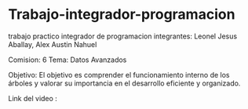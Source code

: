 # Trabajo-integrador-programacion
trabajo practico  integrador de programacion
integrantes: Leonel Jesus Aballay, Alex Austin Nahuel

Comision: 6
Tema: Datos Avanzados

Objetivo: El objetivo es comprender el funcionamiento interno de los árboles y valorar su importancia en el desarrollo eficiente y organizado.

Link del video :
